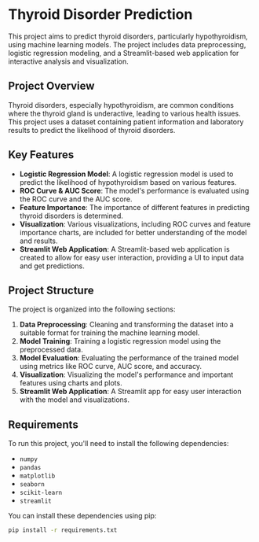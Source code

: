 # Thyroid Disorder Prediction

This project aims to predict thyroid disorders, particularly hypothyroidism, using machine learning models. The project includes data preprocessing, logistic regression modeling, and a Streamlit-based web application for interactive analysis and visualization.

## Project Overview

Thyroid disorders, especially hypothyroidism, are common conditions where the thyroid gland is underactive, leading to various health issues. This project uses a dataset containing patient information and laboratory results to predict the likelihood of thyroid disorders.

## Key Features

- **Logistic Regression Model**: A logistic regression model is used to predict the likelihood of hypothyroidism based on various features.
- **ROC Curve & AUC Score**: The model's performance is evaluated using the ROC curve and the AUC score.
- **Feature Importance**: The importance of different features in predicting thyroid disorders is determined.
- **Visualization**: Various visualizations, including ROC curves and feature importance charts, are included for better understanding of the model and results.
- **Streamlit Web Application**: A Streamlit-based web application is created to allow for easy user interaction, providing a UI to input data and get predictions.

## Project Structure

The project is organized into the following sections:

1. **Data Preprocessing**: Cleaning and transforming the dataset into a suitable format for training the machine learning model.
2. **Model Training**: Training a logistic regression model using the preprocessed data.
3. **Model Evaluation**: Evaluating the performance of the trained model using metrics like ROC curve, AUC score, and accuracy.
4. **Visualization**: Visualizing the model's performance and important features using charts and plots.
5. **Streamlit Web Application**: A Streamlit app for easy user interaction with the model and visualizations.

## Requirements

To run this project, you'll need to install the following dependencies:

- `numpy`
- `pandas`
- `matplotlib`
- `seaborn`
- `scikit-learn`
- `streamlit`

You can install these dependencies using pip:

```bash
pip install -r requirements.txt
